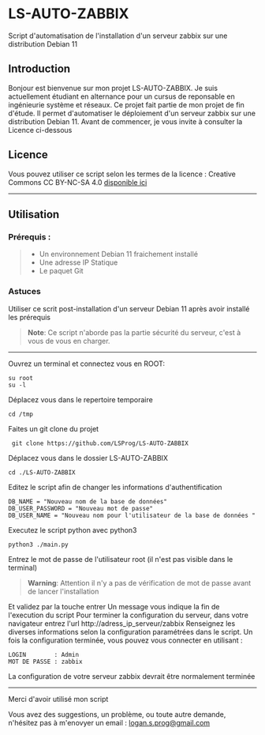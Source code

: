 # LS-AUTO-ZABBIX
Script d'automatisation de l'installation d'un serveur zabbix sur une distribution Debian 11
## Introduction  
Bonjour est bienvenue sur mon projet LS-AUTO-ZABBIX.
Je suis actuellement étudiant en alternance pour un cursus de reponsable en ingénieurie système et réseaux.
Ce projet fait partie de mon projet de fin d'étude.
Il permet d'automatiser le déploiement d'un serveur zabbix sur une distribution Debian 11.
Avant de commencer, je vous invite à consulter la Licence ci-dessous

## Licence
Vous pouvez utiliser ce script selon les termes de la licence : Creative Commons CC BY-NC-SA 4.0 [disponible ici](https://creativecommons.org/licenses/by-nc-sa/4.0/deed.fr) 
***
## Utilisation
### Prérequis :
>* Un environnement Debian 11 fraichement installé
>* Une adresse IP Statique
>* Le paquet Git

### Astuces
Utiliser ce scrit post-installation d'un serveur Debian 11 après avoir installé les prérequis
> **Note**: Ce script n'aborde pas la partie sécurité du serveur, c'est à vous de vous en charger.
***
 Ouvrez un terminal et connectez vous en ROOT:
 ```
 su root
 su -l
 ```
Déplacez vous dans le repertoire temporaire
 ```
 cd /tmp
 ```
 Faites un git clone du projet
 ```
  git clone https://github.com/LSProg/LS-AUTO-ZABBIX
  ```
  Déplacez vous dans le dossier LS-AUTO-ZABBIX
   ```
   cd ./LS-AUTO-ZABBIX
   ```
  Editez le script afin de changer les informations d'authentification
   ```
   DB_NAME = "Nouveau nom de la base de données"        
   DB_USER_PASSWORD = "Nouveau mot de passe"  
   DB_USER_NAME = "Nouveau nom pour l'utilisateur de la base de données "
   ```
  Executez le script python avec python3
   ```
   python3 ./main.py
   ```
   Entrez le mot de passe de l'utilisateur root (il n'est pas visible dans le terminal)
   > **Warning**: Attention il n'y a pas de vérification de mot de passe avant de lancer l'installation
   
   Et validez par la touche entrer
   Un message vous indique la fin de l'execution du script
   Pour terminer la configuration du serveur, dans votre navigateur entrez l'url http://adress_ip_serveur/zabbix
   Renseignez les diverses informations selon la configuration paramétrées dans le script.
   Un fois la configuration terminée, vous pouvez vous connecter en utilisant :
   ```
   LOGIN        : Admin
   MOT DE PASSE : zabbix
   ```
   La configuration de votre serveur zabbix devrait être normalement terminée
   ***   
   Merci d'avoir utilisé mon script
   
   Vous avez des suggestions, un problème, ou toute autre demande, n'hésitez pas à m'enovyer un email : logan.s.prog@gmail.com
